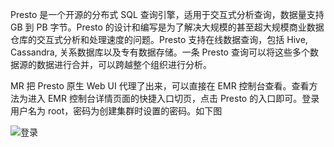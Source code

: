 Presto 是一个开源的分布式 SQL 查询引擎，适用于交互式分析查询，数据量支持 GB 到 PB 字节。Presto 的设计和编写是为了解决大规模的甚至超大规模商业数据仓库的交互式分析和处理速度的问题。Presto 支持在线数据查询，包括 Hive, Cassandra, 关系数据库以及专有数据存储。一条 Presto 查询可以将这些多个数据源的数据进行合并，可以跨越整个组织进行分析。

MR 把 Presto 原生 Web UI 代理了出来，可以直接在 EMR 控制台查看。查看方法为进入 EMR 控制台详情页面的快捷入口切页，点击 Presto 的入口即可。登录用户名为 root，密码为创建集群时设置的密码。如下图

![登录](https://mc.qcloudimg.com/static/img/06e7b85c1186b0c7fb01a2be314b0c90/5-6-1.png)
